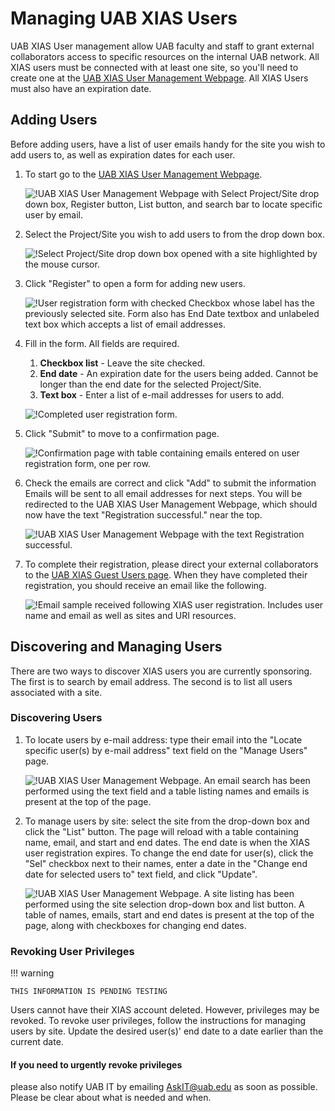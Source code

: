 # Managing UAB XIAS Users

UAB XIAS User management allow UAB faculty and staff to grant external collaborators access to specific resources on the internal UAB network. All XIAS users must be connected with at least one site, so you'll need to create one at the [UAB XIAS User Management Webpage](https://idm.uab.edu/cgi-cas/xrmi/sites). All XIAS Users must also have an expiration date.

## Adding Users

Before adding users, have a list of user emails handy for the site you
wish to add users to, as well as expiration dates for each user.

1. To start go to the [UAB XIAS User Management Webpage](https://idm.uab.edu/cgi-cas/xrmi/sites).

    ![!UAB XIAS User Management Webpage with Select Project/Site drop down box, Register button, List button, and search bar to locate specific user by email.](./images/xias_users_add_000.png)

2. Select the Project/Site you wish to add users to from the drop down box.

    ![!Select Project/Site drop down box opened with a site highlighted by the mouse cursor.](./images/xias_users_add_001.png)

3. Click "Register" to open a form for adding new users.

    ![!User registration form with checked Checkbox whose label has the previously selected site. Form also has End Date textbox and unlabeled text box which accepts a list of email addresses.](./images/xias_users_add_002.png)

4. Fill in the form. All fields are required.

    1. **Checkbox list** - Leave the site checked.
    2. **End date** - An expiration date for the users being added. Cannot be longer than the end date for the selected Project/Site.
    3. **Text box** - Enter a list of e-mail addresses for users to add.

    ![!Completed user registration form.](./images/xias_users_add_003.png)

5. Click "Submit" to move to a confirmation page.

    ![!Confirmation page with table containing emails entered on user registration form, one per row.](./images/xias_users_add_004.png)

6. Check the emails are correct and click "Add" to submit the information Emails will be sent to all email addresses for next steps. You will be redirected to the UAB XIAS User Management Webpage, which should now have the text "Registration successful." near the top.

    ![!UAB XIAS User Management Webpage with the text Registration successful.](./images/xias_users_add_005.png)

7. To complete their registration, please direct your external collaborators to the [UAB XIAS Guest Users page](https://idm.uab.edu/xias/top). When they have completed their registration, you should receive an email like the following.

    ![!Email sample received following XIAS user registration. Includes user name and email as well as sites and URI resources.](./images/xias_users_add_006.png)

## Discovering and Managing Users

There are two ways to discover XIAS users you are currently sponsoring.
The first is to search by email address. The second is to list all users
associated with a site.

### Discovering Users

1. To locate users by e-mail address: type their email into the "Locate specific user(s) by e-mail address" text field on the "Manage Users" page.

    ![!UAB XIAS User Management Webpage. An email search has been performed using the text field and a table listing names and emails is present at the top of the page.](./images/xias_users_list_000.png)

2. To manage users by site: select the site from the drop-down box and click the "List" button. The page will reload with a table containing name, email, and start and end dates. The end date is when the XIAS user registration expires. To change the end date for user(s), click the "Sel" checkbox next to their names, enter a date in the "Change end date for selected users to" text field, and click "Update".

    ![!UAB XIAS User Management Webpage. A site listing has been performed using the site selection drop-down box and list button. A table of names, emails, start and end dates is present at the top of the page, along with checkboxes for changing end dates.](./images/xias_users_list_001.png)

### Revoking User Privileges

!!! warning

    THIS INFORMATION IS PENDING TESTING

Users cannot have their XIAS account deleted. However, privileges may be revoked. To revoke user privileges, follow the instructions for managing
users by site. Update the desired user(s)' end date to a date earlier
than the current date.

#### If you need to urgently revoke privileges

please also notify UAB IT by
emailing <AskIT@uab.edu> as soon as possible. Please be clear about what
is needed and when.
